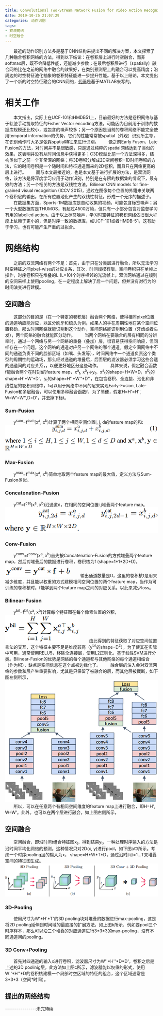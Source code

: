 ```yaml
---
title: Convolutional Two-Stream Network Fusion for Video Action Recognition (CVPR 2016)
date: 2019-10-26 21:07:29
categories: 动作识别
tags:
- 双流网络
- 时空融合
---
```

&emsp;&emsp;最近的动作识别方法多是基于CNN结构来提出不同的解决方案，本文探索了几种融合卷积网络的方法，得到以下结论：在卷积层上进行时空融合，而非softmax层，既不会降低性能，还能减少参数；在最后卷积层进行（spatially）融合网络比在之前的网络中融合的效果好，在类别预测层上的融合可以提高精度；沿周边的时空特征池化抽象的卷积特征能进一步提升性能。基于以上结论，本文提出了一个新的时空特征融合的CNN网络，[代码](https://github.com/feichtenhofer/twostreamfusion)是基于MATLAB来写的。
# 相关工作
&emsp;&emsp;本文指出，实际上在UCF-101和HMDB51上，目前最好的方法是卷积网络与基于轨迹手动提取特征的Fisher Vector encoding方法。可能因为目前用于训练的数据库规模还比较小，或包含的噪声较多；另一个原因是当前的卷积网络不能完全使用temporal information的优势，它们的性能常常被spatial（外观）识别所主导，在识别动作时大多是依靠spatial特征来进行识别。
&emsp;&emsp;像之前Early Fuson、Late Fusion的方法，对时间并不是很敏感，只是通过纯粹的spatial网络达到了类似的效果，这表明并没有从时间信息中获得更多；C3D模型比前一个方法深得多，结构类似于之前一个非常深的网络；将3D卷积分解成2D空间卷积+1D时间卷积的方法，它的时间卷积是一个随时间和特征通道而来的2D卷积，而且只在网络更高的层上进行。
&emsp;&emsp;而与本文最接近的，也是本文基于进行扩展的方法，是双流网络，该方法是将深度学习应用于动作识别，特别是在有限的数据集的情况下，最有效的方法；另一个相关的方法是双线性方法，Bilinear CNN models for fine-grained visual recognition (ICCV 2015)，通过在图像每个位置的外籍来关联两个卷积层的输出，在所有位置池化产生的双线性特征，形成一个无序的描述子。
&emsp;&emsp;在数据集方面，Sports-1M数据库是自动收集的视频，可能包含标签噪声；另一个大型数据库是THUMOS，有超过4500万帧，但只有一小部分包含对监督学习有用的labelled action。由于以上标签噪声，学习时空特征的卷积网络依旧很大程度上依赖于更小的，但是时序一致的数据库，如UCF-101或者HMDB-51，这有助于学习，也有可能产生严重的过拟合。
# 网络结构
&emsp;&emsp;之前的双流网络有两个不足：首先，由于只在分类层进行融合，所以无法学习时空特征之间pixel-wise的对应关系，其次，时间规模有限，空间卷积只在单帧上操作，时序卷积只在堆叠的L (L=10)个时序相邻的光流帧上，双流网络通过在规则的空间采样上使用pooling，在一定程度上解决了后一个问题，但并没有对行为的时间演变进行建模。
## 空间融合
&emsp;&emsp;这部分的目的是（在一个特定的卷积层）融合两个网络，使得相同pixel位置的通道响应能对应，以区分刷牙和梳头为例，如果人的手在周期性地在某个空间位置移动，那么时间网络就能识别到这个动作，空间网络能识别到位置（牙齿或者头发），两个网络的融合就能区分动作。
&emsp;&emsp;当两个网络在要融合的层有相同的分辨率时，通过一个网络与另一个网络的重叠（叠加）层，很容易获得空间响应，但同样存在一个问题，这个网络的通道对应另一个网络的哪个通道。假定空间网络中不同的通道负责不同的脸部区域（如嘴、头发等），时间网络中一个通道负责这个类型的周期性的运动场，那么经过通道的堆叠后，后面层的滤波器必须学习这些合适的通道间的对应关系，，以便更好地区分这些动作。
&emsp;&emsp;具体来说，假定融合函数f能融合两个在时刻t的feature map，x<sup>a</sup><sub>t</sub>, x<sup>b</sup><sub>t</sub>->y<sub>t</sub>，x<sup>a</sup><sub>t</sub>的shape=H\*W\*D，x<sup>b</sup><sub>t</sub>的shape=H'\*W'\*D'，y<sub>t</sub>的shape=H''\*W''\*D''，在包含卷积、全连接、池化和非线性层的卷积网络中，f可以用于网络中不同的层来实现Early-Fusion, Late-Fusion和多层融合，可以使用多种融合函数f，为了简便，假定H=H'=H'', W=W'=W'',D=D'，并去掉下标t。
### Sum-Fusion
&emsp;&emsp;y<sup>sum</sup>=f<sup>sum</sup>(x<sup>a</sup>, x<sup>b</sup>)计算了两个相同空间位置i, j, d的feature map的和:
![](/images/Fusion/sum-fusion.png "")
### Max-Fusion
&emsp;&emsp;y<sup>max</sup>=f<sup>max</sup>(x<sup>a</sup>, x<sup>b</sup>)简单地取两个feature map的最大值，定义方法与Sum-Fusion类似。
### Concatenation-Fusion
&emsp;&emsp;y<sup>cat</sup>=f<sup>cat</sup>(x<sup>a</sup>, x<sup>b</sup>)沿通道d，在相同的空间位置i,j堆叠两个feature map。
![](/images/Fusion/concatenation.png "")
### Conv-Fusion
&emsp;&emsp;y<sup>conv</sup>=f<sup>conv</sup>(x<sup>a</sup>, x<sup>b</sup>)首先按Concatenation-Fusion的方式堆叠两个feature map，然后对堆叠后的数据进行卷积，卷积核为f (shape=1\*1\*2D\*D)。
![](/images/Fusion/conv-fusion.png "")
&emsp;&emsp;输出通道数量是D，这里的卷积核f是用来减少维度，并且能以权重的方式建模相同空间位置的两个feature map，当作为可训练的卷积核时，f能学到两个feature map之间的对应关系，以此来减少loss。
### Bilinear-Fusion
&emsp;&emsp;y<sup>bil</sup>=f<sup>bil</sup>(x<sup>a</sup>, x<sup>b</sup>)计算每个特征图在每个像素位置的外积，
![](/images/Fusion/bilinear.png "")
&emsp;&emsp;由此得到的特征获取了对应空间位置乘法的交互，这个特征主要不足是维度较高（y<sup>bil</sup>的shape=D<sup>2</sup>），为了使其在实际中可用，通常使用RELU5，移除全连接层，使用L2正则化，基于线性SVM进行分类。Bilinear-Fusion的优势是网络的每个通道都与其他网络的每个通道相结合（作为积），缺点是空间信息在这个点被边缘化了。
&emsp;&emsp;融合层的注入会对双流网络的参数和层产生重要影响，尤其是只保留了被融合的层，而其他层被截断，如下图左侧所示，
![](/images/Fusion/example.png "")
&emsp;&emsp;所以，可以在任意两个有相同空间维度的feature map上进行融合，即H=H', W=W'。此外，也可以在两个层进行融合，如上图右侧所示，
## 空间融合
&emsp;&emsp;空间融合，即沿时间t组合特征图x<sub>t</sub>，得到结果y<sub>t</sub>，一种处理时序输入的方法是沿时间平均化网络的预测，这种情况只对2D(x, y)进行pool，如下图a中所示。考虑一个时序pooling层的输入为x， shape=H\*W\*T\*D，通过沿时间t=1...T来堆叠空间的特征图生成。
![](/images/Fusion/temporal.png "")
### 3D-Pooling
&emsp;&emsp;使用尺寸为W'\*H'\*T'的3D pooling块对堆叠的数据进行max-pooling，这是将2D pooling延伸到时间域的最直接的扩展方法，如上图b所示，例如要pool三个时序样本，那么可以沿三个堆叠的对应通道进行3\*3\*3的max-pooling，没有不同通道间的pooling。
### 3D Conv+Pooling
&emsp;&emsp;首先对四通道的输入x进行卷积，滤波器尺寸为W''\*H''\*D\*D'，卷积之后是上述的3D poolinig层，此方法如上图c所示，滤波器能以权重的形式，使用W''\*H''\*D的卷积核建模一个局部时空区域的特征的组合，这个区域通常是3\*3\*3（空间\*时间）。
## 提出的网络结构
\----------------未完待续
&emsp;&emsp;
&emsp;&emsp;
&emsp;&emsp;
&emsp;&emsp;
&emsp;&emsp;
&emsp;&emsp;
&emsp;&emsp;
&emsp;&emsp;
&emsp;&emsp;
&emsp;&emsp;

